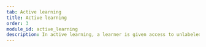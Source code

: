 ```yaml
---
tab: Active learning
title: Active learning
order: 3
module_id: active_learning
description: In active learning, a learner is given access to unlabeled data and is allowed to adaptively choose which ones to label. The main drive for this approach is when the cost of labelling data is significantly bigger than acquiring the unlabeled data.
---
```

